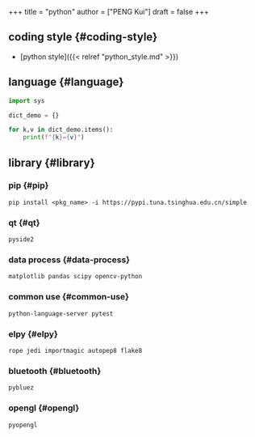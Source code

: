 +++
title = "python"
author = ["PENG Kui"]
draft = false
+++

## coding style {#coding-style}

-   [python style]({{< relref "python_style.md" >}})


## language {#language}

```python
import sys

dict_demo = {}

for k,v in dict_demo.items():
    print(f"{k}={v}")
```


## library {#library}


### pip {#pip}

`pip install <pkg_name> -i https://pypi.tuna.tsinghua.edu.cn/simple`


### qt {#qt}

`pyside2`


### data process {#data-process}

`matplotlib pandas scipy opencv-python`


### common use {#common-use}

`python-language-server pytest`


### elpy {#elpy}

`rope jedi importmagic autopep8 flake8`


### bluetooth {#bluetooth}

`pybluez`


### opengl {#opengl}

`pyopengl`
